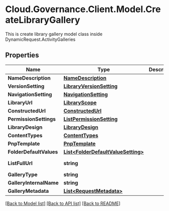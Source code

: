 # Cloud.Governance.Client.Model.CreateLibraryGallery
This is create library gallery model class inside DynamicRequest.ActivityGalleries
## Properties

Name | Type | Description | Notes
------------ | ------------- | ------------- | -------------
**NameDescription** | [**NameDescription**](NameDescription.md) |  | [optional] 
**VersionSetting** | [**LibraryVersionSetting**](LibraryVersionSetting.md) |  | [optional] 
**NavigationSetting** | [**NavigationSetting**](NavigationSetting.md) |  | [optional] 
**LibraryUrl** | [**LibraryScope**](LibraryScope.md) |  | [optional] 
**ConstructedUrl** | [**ConstructedUrl**](ConstructedUrl.md) |  | [optional] 
**PermissionSettings** | [**ListPermissionSetting**](ListPermissionSetting.md) |  | [optional] 
**LibraryDesign** | [**LibraryDesign**](LibraryDesign.md) |  | [optional] 
**ContentTypes** | [**ContentTypes**](ContentTypes.md) |  | [optional] 
**PnpTemplate** | [**PnpTemplate**](PnpTemplate.md) |  | [optional] 
**FolderDefaultValues** | [**List&lt;FolderDefaultValueSetting&gt;**](FolderDefaultValueSetting.md) |  | [optional] 
**ListFullUrl** | **string** |  | [optional] [readonly] 
**GalleryType** | **string** |  | [optional] 
**GalleryInternalName** | **string** |  | [optional] 
**GalleryMetadata** | [**List&lt;RequestMetadata&gt;**](RequestMetadata.md) |  | [optional] 

[[Back to Model list]](../README.md#documentation-for-models) [[Back to API list]](../README.md#documentation-for-api-endpoints) [[Back to README]](../README.md)

